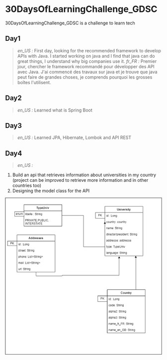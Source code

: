 # 30DaysOfLearningChallenge_GDSC
30DaysOfLearningChallenge_GDSC is a challenge to learn tech
## Day1
><i>en_US :</i>
First day, looking for the recommended framework to develop APIs with Java. I started working on java and I find that java can do great things, I understand why big companies use it.
><i>fr_FR :</i>
Premier jour, chercher le framework recommandé pour développer des API avec Java. J'ai commencé des travaux sur java et je trouve que java peut faire de grandes choses, je comprends pourquoi les grosses boîtes l'utilisent.
## Day2
><i>en_US :</i>
Learned what is Spring Boot
## Day3
><i>en_US :</i>
Learned JPA, Hibernate, Lombok and API REST
## Day4
><i>en_US :</i>
1. Build an api that retrieves information about universities in my country (project can be improved to retrieve more information and in other countries too)
2. Designing the model class for the API

![Model image](class_universitiesAPI.png)